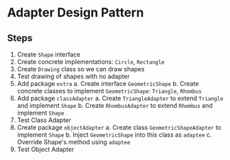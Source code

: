 # Adapter Design Pattern

## Steps

1. Create `Shape` interface
2. Create concrete implementations: `Circle`, `Rectangle`
3. Create `Drawing` class so we can draw shapes
4. Test drawing of shapes with no adapter
5. Add package `extra`
   a. Create interface `GeometricShape`
   b. Create concrete classes to implement `GeometricShape`: `Triangle`, `Rhombus`
6. Add package `classAdapter`
   a. Create `TriangleAdapter` to extend `Triangle` and implement `Shape`
   b. Create `RhombusAdapter` to extend `Rhombus` and implement `Shape`
7. Test Class Adapter 
8. Create package `objectAdapter`
   a. Create class `GeometricShapeAdapter` to implement `Shape`
   b. Inject `GeometricShape` into this class as `adaptee`
   c. Override Shape's method using `adaptee`
9. Test Object Adapter